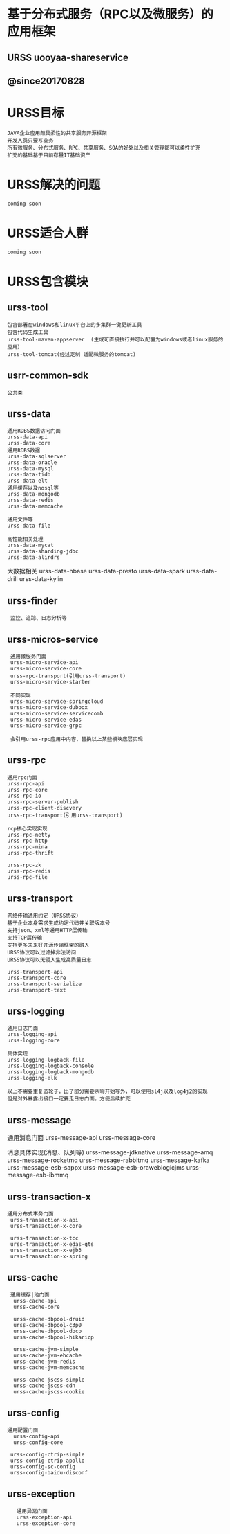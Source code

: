 # 基于分布式服务（RPC以及微服务）的应用框架
## URSS uooyaa-shareservice
## @since20170828
 
# URSS目标
    JAVA企业应用颇具柔性的共享服务开源框架 
    开发人员只要写业务
    所有微服务、分布式服务、RPC、共享服务、SOA的好处以及相关管理都可以柔性扩充
    扩充的基础基于目前存量IT基础资产
    
# URSS解决的问题
    coming soon
    
    
# URSS适合人群
    coming soon

# URSS包含模块

## urss-tool
    包含部署在windows和linux平台上的多集群一键更新工具
    包含代码生成工具
    urss-tool-maven-appserver  (生成可直接执行并可以配置为windows或者linux服务的应用）
    urss-tool-tomcat(经过定制 适配微服务的tomcat)         
    
## usrr-common-sdk
    公共类
## urss-data

    通用RDBS数据访问门面
    urss-data-api
    urss-data-core
    通用RDBS数据
    urss-data-sqlserver
    urss-data-oracle
    urss-data-mysql    
    urss-data-tidb
    urss-data-elt
    通用缓存以及nosql等
    urss-data-mongodb
    urss-data-redis
    urss-data-memcache
   
    通用文件等
    urss-data-file

    高性能相关处理
    urss-data-mycat
    urss-data-sharding-jdbc
    urss-data-alirdrs
    
   大数据相关
    urss-data-hbase
    urss-data-presto
    urss-data-spark
    urss-data-drill
    urss-data-kylin
        

            
    
## urss-finder
     监控、追踪、日志分析等
## urss-micros-service
     通用微服务门面
     urss-micro-service-api
     urss-micro-service-core
     urss-rpc-transport(引用urss-transport)   
     urss-micro-service-starter
     
     不同实现
     urss-micro-service-springcloud
     urss-micro-service-dubbox
     urss-micro-service-servicecomb
     urss-micro-service-edas
     urss-micro-service-grpc
              
     会引用urss-rpc应用中内容，替换以上某些模块底层实现
     
## urss-rpc
    通用rpc门面
    urss-rpc-api
    urss-rpc-core
    urss-rpc-io
    urss-rpc-server-publish
    urss-rpc-client-discvery               
    urss-rpc-transport(引用urss-transport)    
    
    rcp核心实现实现    
    urss-rpc-netty      
    urss-rpc-http
    urss-rpc-mina
    urss-rpc-thrift
       
    urss-rpc-zk
    urss-rpc-redis
    urss-rpc-file
    
  
    
## urss-transport
    网络传输通用约定（URSS协议）
    基于企业本身需求生成约定代码并关联版本号
    支持json、xml等通用HTTP层传输
    支持TCP层传输
    支持更多未来好开源传输框架的融入
    URSS协议可以过滤掉非法访问 
    URSS协议可以无侵入生成高质量日志
    
    urss-transport-api            
    urss-transport-core
    urss-transport-serialize
    urss-transport-text            
          

## urss-logging
    通用日志门面
    urss-logging-api
    urss-logging-core
    
    具体实现
    urss-logging-logback-file
    urss-logging-logback-console
    urss-logging-logback-mongodb
    urss-logging-elk
    
    以上不需要重复造轮子，出了部分需要从零开始写外，可以使用sl4j以及log4j2的实现
    但是对外暴露出接口一定要走日志门面，方便后续扩充
    
## urss-message
  通用消息门面
    urss-message-api
    urss-message-core
  
  消息具体实现(消息、队列等)
    urss-message-jdknative
    urss-message-amq
    urss-message-rocketmq
    urss-message-rabbitmq
    urss-message-kafka 
    urss-message-esb-sappx
    urss-message-esb-oraweblogicjms
    urss-message-esb-ibmmq
       
 ## urss-transaction-x
    通用分布式事务门面        
     urss-transaction-x-api
     urss-transaction-x-core
     
     urss-transaction-x-tcc
     urss-transaction-x-edas-gts
     urss-transaction-x-ejb3
     urss-transaction-x-spring
              
  ## urss-cache
     通用缓存|池门面
      urss-cache-api
      urss-cache-core
 
      urss-cache-dbpool-druid        
      urss-cache-dbpool-c3p0        
      urss-cache-dbpool-dbcp        
      urss-cache-dbpool-hikaricp       
 
      urss-cache-jvm-simple
      urss-cache-jvm-ehcache
      urss-cache-jvm-redis
      urss-cache-jvm-memcache
         
      urss-cache-jscss-simple
      urss-cache-jscss-cdn
      urss-cache-jscss-cookie
                               
           
      
     
  ## urss-config
    通用配置门面
      urss-config-api
      urss-config-core
                                     
     urss-config-ctrip-simple
     urss-config-ctrip-apollo
     urss-config-sc-config
     urss-config-baidu-disconf 
                                  
  ## urss-exception      
       通用异常门面    
       urss-exception-api       
       urss-exception-core                                         
                                         